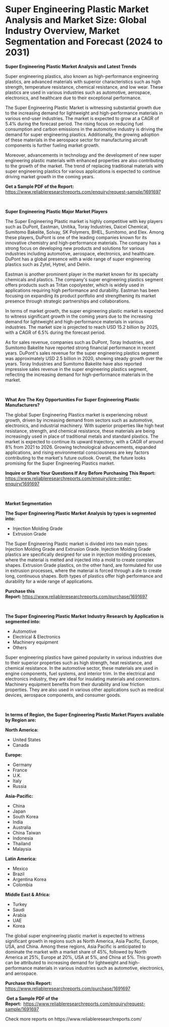 <p><h1>Super Engineering Plastic Market Analysis and Market Size: Global Industry Overview, Market Segmentation and Forecast (2024 to 2031)</h1></p><p><strong>Super Engineering Plastic Market Analysis and Latest Trends</strong></p>
<p><p>Super engineering plastics, also known as high-performance engineering plastics, are advanced materials with superior characteristics such as high strength, temperature resistance, chemical resistance, and low wear. These plastics are used in various industries such as automotive, aerospace, electronics, and healthcare due to their exceptional performance.</p><p>The Super Engineering Plastic Market is witnessing substantial growth due to the increasing demand for lightweight and high-performance materials in various end-user industries. The market is expected to grow at a CAGR of 5.4% during the forecast period. The rising focus on reducing fuel consumption and carbon emissions in the automotive industry is driving the demand for super engineering plastics. Additionally, the growing adoption of these materials in the aerospace sector for manufacturing aircraft components is further fueling market growth.</p><p>Moreover, advancements in technology and the development of new super engineering plastic materials with enhanced properties are also contributing to the growth of the market. The trend of replacing traditional materials with super engineering plastics for various applications is expected to continue driving market growth in the coming years.</p></p>
<p><strong>Get a Sample PDF of the Report:&nbsp;</strong> <a href="https://www.reliableresearchreports.com/enquiry/request-sample/1691697">https://www.reliableresearchreports.com/enquiry/request-sample/1691697</a></p>
<p>&nbsp;</p>
<p><strong>Super Engineering Plastic Major Market Players</strong></p>
<p><p>The Super Engineering Plastic market is highly competitive with key players such as DuPont, Eastman, Unitika, Toray Industries, Daicel Chemical, Sumitomo Bakelite, Solvay, SK Polymers, BHEL, Sumitomo, and Elex. Among these players, DuPont is one of the leading companies known for its innovative chemistry and high-performance materials. The company has a strong focus on developing new products and solutions for various industries including automotive, aerospace, electronics, and healthcare. DuPont has a global presence with a wide range of super engineering plastics such as Zytel, Hytrel, and Delrin.</p><p>Eastman is another prominent player in the market known for its specialty chemicals and plastics. The company's super engineering plastics segment offers products such as Tritan copolyester, which is widely used in applications requiring high performance and durability. Eastman has been focusing on expanding its product portfolio and strengthening its market presence through strategic partnerships and collaborations.</p><p>In terms of market growth, the super engineering plastic market is expected to witness significant growth in the coming years due to the increasing demand for lightweight and high-performance materials in various industries. The market size is projected to reach USD 15.2 billion by 2025, with a CAGR of 6.5% during the forecast period.</p><p>As for sales revenue, companies such as DuPont, Toray Industries, and Sumitomo Bakelite have reported strong financial performance in recent years. DuPont's sales revenue for the super engineering plastics segment was approximately USD 2.5 billion in 2020, showing steady growth over the years. Toray Industries and Sumitomo Bakelite have also reported impressive sales revenue in the super engineering plastics segment, reflecting the increasing demand for high-performance materials in the market.</p></p>
<p>&nbsp;</p>
<p><strong>What Are The Key Opportunities For Super Engineering Plastic Manufacturers?</strong></p>
<p><p>The global Super Engineering Plastics market is experiencing robust growth, driven by increasing demand from sectors such as automotive, electronics, and industrial machinery. With superior properties like high heat resistance, strength, and chemical resistance, these materials are being increasingly used in place of traditional metals and standard plastics. The market is expected to continue its upward trajectory, with a CAGR of around 8% from 2021 to 2026. Growing technological advancements, expanded applications, and rising environmental consciousness are key factors contributing to the market's future outlook. Overall, the future looks promising for the Super Engineering Plastics market.</p></p>
<p><strong>Inquire or Share Your Questions If Any Before Purchasing This Report:</strong> <a href="https://www.reliableresearchreports.com/enquiry/pre-order-enquiry/1691697">https://www.reliableresearchreports.com/enquiry/pre-order-enquiry/1691697</a></p>
<p>&nbsp;</p>
<p><strong>Market Segmentation</strong></p>
<p><strong>The Super Engineering Plastic Market Analysis by types is segmented into:</strong></p>
<p><ul><li>Injection Molding Grade</li><li>Extrusion Grade</li></ul></p>
<p><p>The Super Engineering Plastic market is divided into two main types: Injection Molding Grade and Extrusion Grade. Injection Molding Grade plastics are specifically designed for use in injection molding processes, where the material is melted and injected into a mold to create complex shapes. Extrusion Grade plastics, on the other hand, are formulated for use in extrusion processes, where the material is forced through a die to create long, continuous shapes. Both types of plastics offer high performance and durability for a wide range of applications.</p></p>
<p><strong>Purchase this Report:&nbsp;</strong><a href="https://www.reliableresearchreports.com/purchase/1691697">https://www.reliableresearchreports.com/purchase/1691697</a></p>
<p>&nbsp;</p>
<p><strong>The Super Engineering Plastic Market Industry Research by Application is segmented into:</strong></p>
<p><ul><li>Automotive</li><li>Electrical & Electronics</li><li>Machinery equipment</li><li>Others</li></ul></p>
<p><p>Super engineering plastics have gained popularity in various industries due to their superior properties such as high strength, heat resistance, and chemical resistance. In the automotive sector, these materials are used in engine components, fuel systems, and interior trim. In the electrical and electronics industry, they are ideal for insulating materials and connectors. Machinery equipment benefits from their durability and low friction properties. They are also used in various other applications such as medical devices, aerospace components, and consumer goods.</p></p>
<p>&nbsp;</p>
<p><strong>In terms of Region, the Super Engineering Plastic Market Players available by Region are:</strong></p>
<p>
    <p> <strong> North America: </strong>
        <ul>
            <li>United States</li>
            <li>Canada</li>
        </ul>
        </p> 
    <p> <strong> Europe: </strong>
        <ul>
            <li>Germany</li>
            <li>France</li>
            <li>U.K.</li>
            <li>Italy</li>
            <li>Russia</li>
        </ul>
        </p> 
    <p> <strong> Asia-Pacific: </strong>
        <ul>
            <li>China</li>
            <li>Japan</li>
            <li>South Korea</li>
            <li>India</li>
            <li>Australia</li>
            <li>China Taiwan</li>
            <li>Indonesia</li>
            <li>Thailand</li>
            <li>Malaysia</li>
        </ul>
        </p> 
    <p> <strong> Latin America: </strong>
        <ul>
            <li>Mexico</li>
            <li>Brazil</li>
            <li>Argentina Korea</li>
            <li>Colombia</li>
        </ul>
        </p> 
    <p> <strong> Middle East & Africa: </strong>
        <ul>
            <li>Turkey</li>
            <li>Saudi</li>
            <li>Arabia</li>
            <li>UAE</li>
            <li>Korea</li>
        </ul>
    </p>
    </p>
<p><p>The global super engineering plastic market is expected to witness significant growth in regions such as North America, Asia Pacific, Europe, USA, and China. Among these regions, Asia Pacific is anticipated to dominate the market with a market share of 45%, followed by North America at 25%, Europe at 20%, USA at 5%, and China at 5%. This growth can be attributed to increasing demand for lightweight and high-performance materials in various industries such as automotive, electronics, and aerospace.</p></p>
<p><strong>Purchase this Report: </strong><a href="https://www.reliableresearchreports.com/purchase/1691697">https://www.reliableresearchreports.com/purchase/1691697</a></p>
<p>&nbsp;<strong>Get a Sample PDF of the Report:&nbsp;&nbsp;</strong><a href="https://www.reliableresearchreports.com/enquiry/request-sample/1691697">https://www.reliableresearchreports.com/enquiry/request-sample/1691697</a></p>
<p><strong></strong></p>
<p>Check more reports on https://www.reliableresearchreports.com/</p>